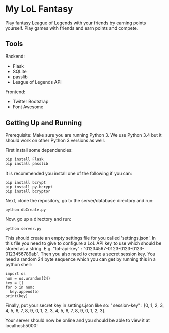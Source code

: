 My LoL Fantasy
==============

Play fantasy League of Legends with your friends by earning points yourself. Play games with friends and earn points and compete.


Tools
-----

Backend:
- Flask
- SQLite
- passlib
- League of Legends API

Frontend:
- Twitter Bootstrap
- Font Awesome


Getting Up and Running
----------------------

Prerequisite: Make sure you are running Python 3. We use Python 3.4 but it should work on other Python 3 versions as well.

First install some dependencies:

```
pip install Flask
pip install passlib
```

It is recommended you install one of the following if you can:

```
pip install bcrypt
pip install py-bcrypt
pip install bcryptor
```

Next, clone the repository, go to the server/database directory and run:

```
python dbCreate.py
```

Now, go up a directory and run:

```
python server.py
```

This should create an empty settings file for you called 'settings.json'. In this file you need to give to configure a LoL API key to use which should be stored as a string. E.g. "lol-api-key" : "01234567-0123-0123-0123-0123456789ab". Then you also need to create a secret session key. You need a random 24 byte sequence which you can get by running this in a python shell:

```
import os
num = os.urandom(24)
key = []
for b in num:
  key.append(b)
print(key)
```

Finally, put your secret key in settings.json like so: "session-key" : [0, 1, 2, 3, 4, 5, 6, 7, 8, 9, 0, 1, 2, 3, 4, 5, 6, 7, 8, 9, 0, 1, 2, 3].

Your server should now be online and you should be able to view it at localhost:5000!
